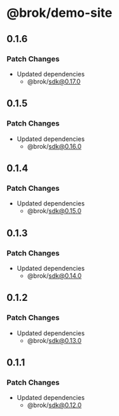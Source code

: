 # @brok/demo-site

## 0.1.6

### Patch Changes

- Updated dependencies
  - @brok/sdk@0.17.0

## 0.1.5

### Patch Changes

- Updated dependencies
  - @brok/sdk@0.16.0

## 0.1.4

### Patch Changes

- Updated dependencies
  - @brok/sdk@0.15.0

## 0.1.3

### Patch Changes

- Updated dependencies
  - @brok/sdk@0.14.0

## 0.1.2

### Patch Changes

- Updated dependencies
  - @brok/sdk@0.13.0

## 0.1.1

### Patch Changes

- Updated dependencies
  - @brok/sdk@0.12.0
